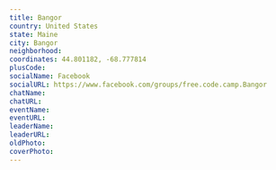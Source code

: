 ```yaml
---
title: Bangor
country: United States
state: Maine
city: Bangor
neighborhood: 
coordinates: 44.801182, -68.777814
plusCode:
socialName: Facebook
socialURL: https://www.facebook.com/groups/free.code.camp.Bangor
chatName:
chatURL:
eventName:
eventURL:
leaderName:
leaderURL:
oldPhoto: 
coverPhoto:
---
```


